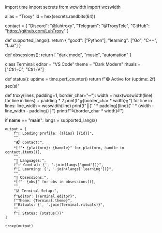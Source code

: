 import time
import secrets
from wcwidth import wcswidth

alias = "Troxy"
id = hex(secrets.randbits(64))

contact = {
    "Discord": "@luhtroxy",
    "Telegram": "@TroxyTele",
    "GitHub": "https://github.com/LuhTroxy"
}

def supported_langs():
    return {
        "good": ["Python"],
        "learning": ["Go", "C++", "Lua"]
    }

def obsessions():
    return [
        "dark mode",
        "music",
        "automation"
    ]

class Terminal:
    editor = "VS Code"
    theme = "Dark Modern"
    rituals = ["Ctrl+C", "Ctrl+V"]

def status():
    uptime = time.perf_counter()
    return f"🟢 Active for {uptime:.2f} sec(s)"

def troxy(lines, padding=1, border_char="═"):
    width = max(wcswidth(line) for line in lines) + padding * 2
    print(f"╔{border_char * width}╗")
    for line in lines:
        line_width = wcswidth(line)
        print(f"║{' ' * padding}{line}{' ' * (width - line_width - padding)}║")
    print(f"╚{border_char * width}╝")

if __name__ == "__main__":
    langs = supported_langs()

    output = [
        f"👤 Loading profile: {alias} [{id}]",
        "",
        "📬 Contact:",
        *[f"• {platform}: {handle}" for platform, handle in contact.items()],
        "",
        "🧠 Languages:",
        f"✅ Good at: {', '.join(langs['good'])}",
        f"🚧 Learning: {', '.join(langs['learning'])}",
        "",
        "🎯 Obsessions:",
        *[f"- {obs}" for obs in obsessions()],
        "",
        "💻 Terminal Setup:",
        f"Editor: {Terminal.editor}",
        f"Theme: {Terminal.theme}",
        f"Rituals: {', '.join(Terminal.rituals)}",
        "",
        f"📡 Status: {status()}"
    ]

    troxy(output)
